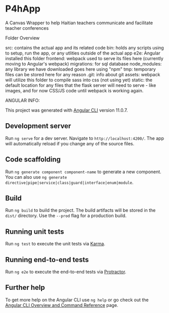 # P4hApp
A Canvas Wrapper to help Haitian teachers communicate and facilitate teacher conferences

Folder Overview

src: contains the actual app and its related code
bin: holds any scripts using to setup, run the app, or any utlities outside of the actual app
e2e: Angular installed this folder
frontend: webpack used to serve its files here (currently moving to Angular's webpack)
migrations: for sql database
node_modules: any library we have downloaded goes here using "npm" 
tmp: temporary files can be stored here for any reason
.git: info about git
assets: webpack will utilize this folder to compile sass into css (not using yet)
static: the default location for any files that the flask server will need to serve - like images, and for now CSS/JS code until webpack is working again. 



ANGULAR INFO: 

This project was generated with [Angular CLI](https://github.com/angular/angular-cli) version 11.0.7.

## Development server

Run `ng serve` for a dev server. Navigate to `http://localhost:4200/`. The app will automatically reload if you change any of the source files.

## Code scaffolding

Run `ng generate component component-name` to generate a new component. You can also use `ng generate directive|pipe|service|class|guard|interface|enum|module`.

## Build

Run `ng build` to build the project. The build artifacts will be stored in the `dist/` directory. Use the `--prod` flag for a production build.

## Running unit tests

Run `ng test` to execute the unit tests via [Karma](https://karma-runner.github.io).

## Running end-to-end tests

Run `ng e2e` to execute the end-to-end tests via [Protractor](http://www.protractortest.org/).

## Further help

To get more help on the Angular CLI use `ng help` or go check out the [Angular CLI Overview and Command Reference](https://angular.io/cli) page.
